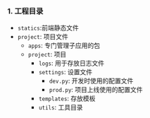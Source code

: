 ### 1. 工程目录
- `statics`:前端静态文件
- `project`: 项目文件
    - `apps`: 专门管理子应用的包
    - `project`: 项目
        -  `logs`: 用于存放日志文件
        - `settings`: 设置文件
            - `dev.py`: 开发时使用的配置文件
            - `prod.py`: 项目上线使用的配置文件
        - `templates`: 存放模板
        -  `utils`: 工具目录
 
 